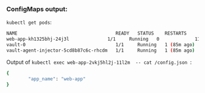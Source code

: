 ### ConfigMaps output:

`kubectl get pods`:

```bash
NAME                                    READY   STATUS    RESTARTS      AGE
web-app-kh1325bhj-24j3l              1/1     Running   0             115s
vault-0                                 1/1     Running   1 (85m ago)   6d10h
vault-agent-injector-5cd8b87c6c-rhcdm   1/1     Running   1 (85m ago)   6d10h
```

Output of `kubectl exec web-app-2vkj5hl2j-11l2m  -- cat /config.json `:

```bash
{
        "app_name": "web-app"
}
```

